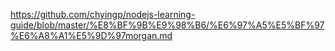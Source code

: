https://github.com/chyingp/nodejs-learning-guide/blob/master/%E8%BF%9B%E9%98%B6/%E6%97%A5%E5%BF%97%E6%A8%A1%E5%9D%97morgan.md
